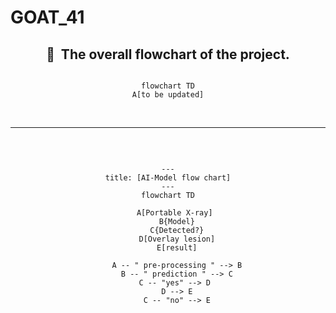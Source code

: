 # GOAT_41

<div align="center">

## 📌&nbsp;&nbsp;The overall flowchart of the project.

```mermaid

flowchart TD
A[to be updated]

```

<br>

---

<br>

```mermaid

---
title: [AI-Model flow chart]
---
flowchart TD

    A[Portable X-ray] 
    B{Model}
    C{Detected?}
    D[Overlay lesion]
    E[result]
    
    A -- " pre-processing " --> B
    B -- " prediction " --> C
    C -- "yes" --> D 
    D --> E
    C -- "no" --> E
```